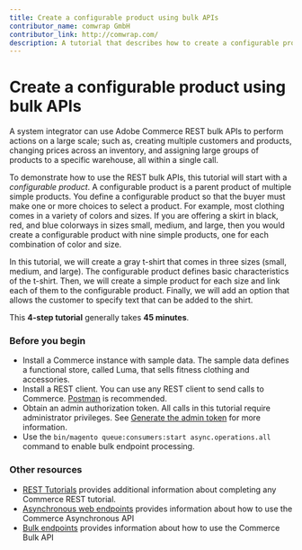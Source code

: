 ```yaml
---
title: Create a configurable product using bulk APIs
contributor_name: comwrap GmbH
contributor_link: http://comwrap.com/
description: A tutorial that describes how to create a configurable product using bulk API calls
--- 
```

 
# Create a configurable product using bulk APIs

A system integrator can use Adobe Commerce REST bulk APIs to perform actions on a large scale; such as, creating multiple customers and products, changing prices across an inventory, and assigning large groups of products to a specific warehouse, all within a single call.

 To demonstrate how to use the REST bulk APIs, this tutorial will start with a _configurable product_. A configurable product is a parent product of multiple simple products. You define a configurable product so that the buyer must make one or more choices to select a product. For example, most clothing comes in a variety of colors and sizes. If you are offering a skirt in black, red, and blue colorways in sizes small, medium, and large, then you would create a configurable product with nine simple products, one for each combination of color and size.

 In this tutorial, we will create a gray t-shirt that comes in three sizes (small, medium, and large). The configurable product defines basic characteristics of the t-shirt. Then, we will create a simple product for each size and link each of them to the configurable product. Finally, we will add an option that allows the customer to specify text that can be added to the shirt.

 This **4-step tutorial** generally takes **45 minutes**.

### Before you begin

*  Install a Commerce instance with sample data. The sample data defines a functional store, called Luma, that sells fitness clothing and accessories.
*  Install a REST client. You can use any REST client to send calls to Commerce. [Postman](https://www.getpostman.com/) is recommended.
*  Obtain an admin authorization token. All calls in this tutorial require administrator privileges. See [Generate the admin token](/rest/tutorials/prerequisite-tasks/) for more information.
*  Use the `bin/magento queue:consumers:start async.operations.all` command to enable bulk endpoint processing.

### Other resources

*  [REST Tutorials](/rest/tutorials/index/) provides additional information about completing any Commerce REST tutorial.
*  [Asynchronous web endpoints](/rest/asynchronous-web-endpoints/) provides information about how to use the Commerce Asynchronous API
*  [Bulk endpoints](/rest/bulk-endpoints/) provides information about how to use the Commerce Bulk API
